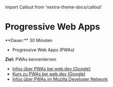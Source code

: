 import Callout from 'nextra-theme-docs/callout'

# Progressive Web Apps

<Callout>
  **Dauer:** 30 Minuten

  - Progressive Web Apps (PWAs)

  **Ziel:** PWAs kennenlernen
</Callout>

- [Infos über PWAs bei web.dev (Google)](https://web.dev/progressive-web-apps/)
- [Kurs zu PWAs bei web.dev (Google)](https://web.dev/learn/pwa/)
- [Infos über PWAs im Mozilla Developer Network](https://developer.mozilla.org/en-US/docs/Web/Progressive_web_apps)